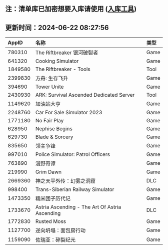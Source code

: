 ## 注：清单库已加密想要入库请使用 ([入库工具](https://github.com/BlankTMing/ManifestAutoUpdate/releases))

## 更新时间：2024-06-22 08:27:56
| AppID | 名称 | 类型  |
| :-------------------- | :----------------------------- | :----------- |
| 780310 | The Riftbreaker 银河破裂者| Game |
| 641320 | Cooking Simulator| Game |
| 1849580 | The Riftbreaker - Tools| Tool |
| 2399830 | 方舟: 生存飞升| Game |
| 394690 | Tower Unite| Game |
| 2430930 | ARK: Survival Ascended Dedicated Server| Tool |
| 1149620 | 加油站大亨| Game |
| 2248760 | Car For Sale Simulator 2023| Game |
| 1771180 | No Fair Play| Game |
| 628950 | Nephise Begins| Game |
| 629730 | Blade & Sorcery| Game |
| 835650 | 领主争锋| Game |
| 997010 | Police Simulator: Patrol Officers| Game |
| 763890 | 漫野奇谭| Game |
| 219990 | Grim Dawn| Game |
| 2669360 | 神之天平外传：幻雾之洞窟| DLC |
| 998400 | Trans-Siberian Railway Simulator| Game |
| 1473350 | 糯米团子历代记| Game |
| 1733670 | Astria Ascending - The Art Of Astria Ascending| DLC |
| 1772830 | Rusted Moss| Game |
| 1127700 | 逆向坍塌：面包房行动| Game |
| 1159090 | 佐瑞亚：碎裂纪元| Game |
